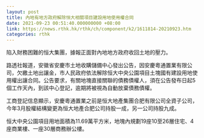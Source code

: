 ```yaml
---
layout: post
title: 內地有地方政府解除恒大相關項目建設用地使用權合同
date: 2021-09-23 00:51:40.000000000 +08:00
link: https://news.rthk.hk/rthk/ch/component/k2/1611814-20210923.htm
categories: rthk
---
```


陷入財務困難的恒大集團，據報正面對內地地方政府收回土地的壓力。

路透社報道，安徽省安慶市土地收購儲備中心發出公告，因安慶粵通置業有限公司，欠繳土地出讓金，市人民政府依法解除恒大中央公園項目土塊國有建設用地使用權出讓合同。公告要求，有關地塊直接關聯的債務債權人，須在公告發布日起5個工作天內，到該中心登記，逾期將被視為自動放棄債務債權。

工商登記信息顯示，安慶粵通置業之前是恒大地產集團合肥有限公司全資子公司，今年3月股權結構變更為恒大地產合肥公司持股一成，另一公司持股九成。

恒大中央公園項目用地面積為11.69萬平方米，地塊內規劃19座10至26層住宅、4座商業樓、一座30層商務辦公樓。
